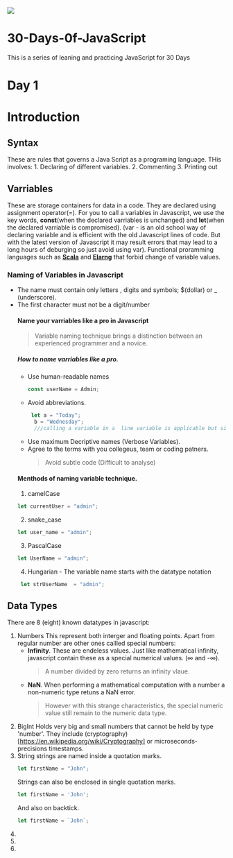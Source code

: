 ![](https://thumbs.dreamstime.com/b/javascript-gold-text-black-background-d-rendered-royalty-free-stock-picture-image-can-be-used-online-website-banner-87916218.jpg)
# 30-Days-0f-JavaScript
This is a series of leaning and practicing JavaScript for 30 Days
# Day 1
  # Introduction
  
   ## Syntax
  These are rules that governs a Java Script as a programing language. THis involves:
    1. Declaring of different variables.
    2. Commenting
    3. Printing out
   ## Varriables
  These are storage containers for data in a code.  They are declared using assignment operator(=). For you to call a variables in Javascript, we use the key words, **const**(when the declared varriables is unchanged) and **let**(when the declared varriable is compromised). (var -  is an old school way of declaring variable and is efficient with the old Javascript lines of code. But with the latest version of Javascript it may result errors that may lead to a long hours of deburging so just avoid using var).
  Functional proramming languages such as [**Scala**](https://www.scala-lang.org/) and [**Elarng**](https://www.erlang.org/) that forbid change of variable values.
   ### Naming of Variables in Javascript
   * The name must contain only letters , digits and symbols; $(dollar) or _ (underscore).
   * The first character must not be a digit/number
      #### Name your varriables like a pro in Javascript
      > Variable naming technique brings a distinction between an experienced programmer and a novice. 
        ##### How to name varriables like a pro.
        * Use human-readable names
           ```javascript
           const userName = Admin;
           ```
        * Avoid abbreviations.
           ```javascript
            let a = "Today";
             b = "Wednesday";
             ///calling a variable in a  line variable is applicable but since we want to code like a **pro**, we use different lines
            ```
        * Use maximum Decriptive names (Verbose Variables).
        * Agree to the terms with you collegeus, team or coding patners.
          > Avoid subtle code (Difficult to analyse)
        #### Menthods of naming variable technique.
        1. camelCase
        ```javascript
        let currentUser = "admin";
        ```
        2. snake_case
        ```javascript
        let user_name = "admin";
        ````
        3. PascalCase
        ```javascript
        let UserName = "admin";
        ```
        4. Hungarian - The variable name starts with the datatype notation
        ```javascript
         let strUserName  = "admin";        
        ```
       
     
      
      
   ## Data Types
   There are 8 (eight) known datatypes in javascript:
   1. Numbers
      This represent both interger and floating points.
      Apart from regular number are other ones callled special numbers:
      * **Infinity**. These are endeless values. Just like mathematical infinity, javascript contain these as a special numerical values. (∞ and -∞).
        > A number divided by zero returns an infinity vlaue.
      * **NaN**. When performing a mathematical computation with a number a non-numeric type retuns a NaN error.
        > However with this strange characteristics, the special numeric value still remain to the numeric data type.
   2. BigInt
      Holds very big and small numbers that cannot be held by type 'number'. They include (cryptography)[https://en.wikipedia.org/wiki/Cryptography] or microseconds-precisions timestamps.
   4. String
      strings are named inside a quotation marks. 
      ```javascript
      let firstName = "John";
      ```
      Strings can also be enclosed in single quotation marks.
      ```javascript
      let firstName = 'John';
      ```
      And also on backtick.
      ```javascript
      let firstName = `John`;
      ```
   6. 
   7. 
   8. 

